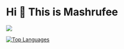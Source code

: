 Hi 👋 This is Mashrufee
===============================


<a href="http://www.github.com/alam-mashrufee"><img src="https://github-readme-streak-stats.herokuapp.com/?user=alam-mashrufee&stroke=000000&background=ffffff&ring=0891b2&fire=0891b2&currStreakNum=000000&currStreakLabel=0891b2&sideNums=000000&sideLabels=000000&dates=000000&hide_border=true" /></a>

<a href="https://github.com/alam-mashrufee" align="left"><img src="https://github-readme-stats.vercel.app/api/top-langs/?username=alam-mashrufee&langs_count=10&title_color=0891b2&text_color=000000&icon_color=0891b2&bg_color=ffffff&hide_border=true&locale=en&custom_title=Top%20%Languages" alt="Top Languages" /></a>
